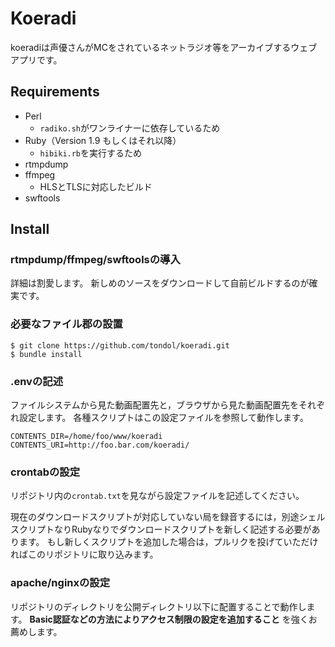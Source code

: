 Koeradi
====

koeradiは声優さんがMCをされているネットラジオ等をアーカイブするウェブアプリです。

Requirements
----

- Perl
    - `radiko.sh`がワンライナーに依存しているため
- Ruby（Version 1.9 もしくはそれ以降）
    - `hibiki.rb`を実行するため
- rtmpdump
- ffmpeg
    - HLSとTLSに対応したビルド
- swftools

Install
----

### rtmpdump/ffmpeg/swftoolsの導入

詳細は割愛します。
新しめのソースをダウンロードして自前ビルドするのが確実です。

### 必要なファイル郡の設置

```
$ git clone https://github.com/tondol/koeradi.git
$ bundle install
```

### .envの記述

ファイルシステムから見た動画配置先と，ブラウザから見た動画配置先をそれぞれ設定します。
各種スクリプトはこの設定ファイルを参照して動作します。

```
CONTENTS_DIR=/home/foo/www/koeradi
CONTENTS_URI=http://foo.bar.com/koeradi/
```

### crontabの設定

リポジトリ内の`crontab.txt`を見ながら設定ファイルを記述してください。

現在のダウンロードスクリプトが対応していない局を録音するには，別途シェルスクリプトなりRubyなりでダウンロードスクリプトを新しく記述する必要があります。
もし新しくスクリプトを追加した場合は，プルリクを投げていただければこのリポジトリに取り込みます。

### apache/nginxの設定

リポジトリのディレクトリを公開ディレクトリ以下に配置することで動作します。
**Basic認証などの方法によりアクセス制限の設定を追加すること** を強くお薦めします。
